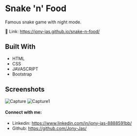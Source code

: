 # Snake 'n' Food

Famous snake game with night mode.

🔗 Link: https://jony-jas.github.io/snake-n-food/

## Built With

* HTML
* CSS
* JAVASCRIPT
* Bootstrap

## Screenshots
![Capture](https://user-images.githubusercontent.com/74784363/114684944-0eaa5600-9d2f-11eb-9492-ae355ed1879f.PNG)
![Capture1](https://user-images.githubusercontent.com/74784363/114684957-10741980-9d2f-11eb-9dc1-17383a71d852.PNG)


#### Connect with me:
* Linkedin: https://www.linkedin.com/in/jony-jas-8888591bb/
* Github: https://github.com/Jony-Jas/
